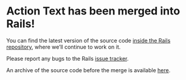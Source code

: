 # Action Text has been merged into Rails!

You can find the latest version of the source code [inside the Rails repository](https://github.com/rails/rails/tree/master/actiontext), where we’ll continue to work on it.

Please report any bugs to the Rails [issue tracker](https://github.com/rails/rails/issues).

An archive of the source code before the merge is available [here](../../tree/archive).
